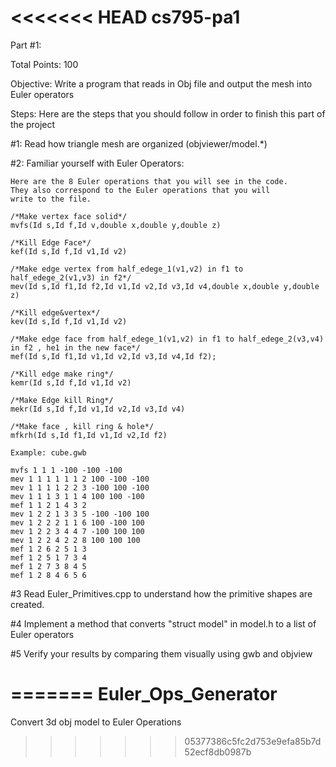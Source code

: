 <<<<<<< HEAD
cs795-pa1
=========

Part #1:

Total Points: 100

Objective: Write a program that reads in Obj file and output the mesh into Euler operators

Steps: Here are the steps that you should follow in order to finish this part of the
project

#1: Read how triangle mesh are organized (objviewer/model.*)

#2: Familiar yourself with Euler Operators:

	Here are the 8 Euler operations that you will see in the code.
	They also correspond to the Euler operations that you will
	write to the file. 

	/*Make vertex face solid*/
	mvfs(Id s,Id f,Id v,double x,double y,double z)

	/*Kill Edge Face*/
	kef(Id s,Id f,Id v1,Id v2)

	/*Make edge vertex from half_edege_1(v1,v2) in f1 to half_edege_2(v1,v3) in f2*/
	mev(Id s,Id f1,Id f2,Id v1,Id v2,Id v3,Id v4,double x,double y,double z)

	/*Kill edge&vertex*/
	kev(Id s,Id f,Id v1,Id v2)

	/*Make edge face from half_edege_1(v1,v2) in f1 to half_edege_2(v3,v4) in f2 , he1 in the new face*/
	mef(Id s,Id f1,Id v1,Id v2,Id v3,Id v4,Id f2);

	/*Kill edge make ring*/
	kemr(Id s,Id f,Id v1,Id v2)

	/*Make Edge kill Ring*/
	mekr(Id s,Id f,Id v1,Id v2,Id v3,Id v4)

	/*Make face , kill ring & hole*/
	mfkrh(Id s,Id f1,Id v1,Id v2,Id f2)

	Example: cube.gwb

	mvfs 1 1 1 -100 -100 -100
	mev 1 1 1 1 1 1 2 100 -100 -100
	mev 1 1 1 1 2 2 3 -100 100 -100
	mev 1 1 1 3 1 1 4 100 100 -100
	mef 1 1 2 1 4 3 2
	mev 1 2 2 1 3 3 5 -100 -100 100
	mev 1 2 2 2 1 1 6 100 -100 100
	mev 1 2 2 3 4 4 7 -100 100 100
	mev 1 2 2 4 2 2 8 100 100 100
	mef 1 2 6 2 5 1 3
	mef 1 2 5 1 7 3 4
	mef 1 2 7 3 8 4 5
	mef 1 2 8 4 6 5 6

#3 Read Euler_Primitives.cpp to understand how the primitive shapes are created.

#4 Implement a method that converts "struct model" in model.h to a list of Euler operators

#5 Verify your results by comparing them visually using gwb and objview


=======
Euler_Ops_Generator
===================

Convert 3d obj model to Euler Operations
>>>>>>> 05377386c5fc2d753e9efa85b7d52ecf8db0987b
